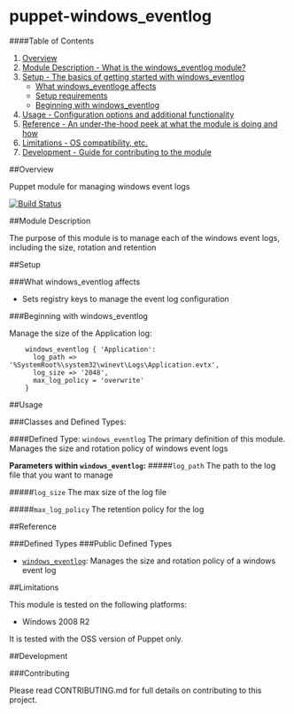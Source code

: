 # puppet-windows_eventlog

####Table of Contents

1. [Overview](#overview)
2. [Module Description - What is the windows_eventlog module?](#module-description)
3. [Setup - The basics of getting started with windows_eventlog](#setup)
    * [What windows_eventloge affects](#what-windows_eventlog-affects)
    * [Setup requirements](#setup-requirements)
    * [Beginning with windows_eventlog](#beginning-with-windows_eventlog)
4. [Usage - Configuration options and additional functionality](#usage)
5. [Reference - An under-the-hood peek at what the module is doing and how](#reference)
5. [Limitations - OS compatibility, etc.](#limitations)
6. [Development - Guide for contributing to the module](#development)

##Overview

Puppet module for managing windows event logs

[![Build Status](https://secure.travis-ci.org/puppet-community/puppet-windows_eventlog.png)](http://travis-ci.org/puppet-community/puppet-windows_eventlog)

##Module Description

The purpose of this module is to manage each of the windows event logs, including the size, rotation and retention

##Setup

###What windows_eventlog affects

* Sets registry keys to manage the event log configuration

###Beginning with windows_eventlog

  Manage the size of the Application log:

```puppet
    windows_eventlog { 'Application':
      log_path => '%SystemRoot%\system32\winevt\Logs\Application.evtx',
      log_size => '2048',
      max_log_policy = 'overwrite'
    }
```

##Usage

###Classes and Defined Types:

####Defined Type: `windows_eventlog`
The primary definition of this module. Manages the size and rotation policy of windows event logs

**Parameters within `windows_eventlog`:**
#####`log_path`
The path to the log file that you want to manage

#####`log_size`
The max size of the log file

#####`max_log_policy`
The retention policy for the log

##Reference

###Defined Types
###Public Defined Types
* [`windows_eventlog`](#define-eventlog): Manages the size and rotation policy of a windows event log

##Limitations

This module is tested on the following platforms:

* Windows 2008 R2

It is tested with the OSS version of Puppet only.

##Development

###Contributing

Please read CONTRIBUTING.md for full details on contributing to this project.

